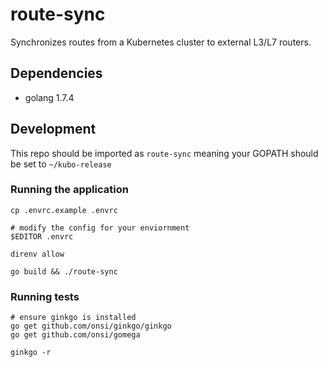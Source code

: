 # route-sync

Synchronizes routes from a Kubernetes cluster to external L3/L7 routers.

## Dependencies

- golang 1.7.4 

## Development

This repo should be imported as `route-sync` meaning your GOPATH should be set to `~/kubo-release`

### Running the application

```
cp .envrc.example .envrc

# modify the config for your enviornment
$EDITOR .envrc

direnv allow

go build && ./route-sync
```

### Running tests

```
# ensure ginkgo is installed
go get github.com/onsi/ginkgo/ginkgo
go get github.com/onsi/gomega

ginkgo -r
``` 

